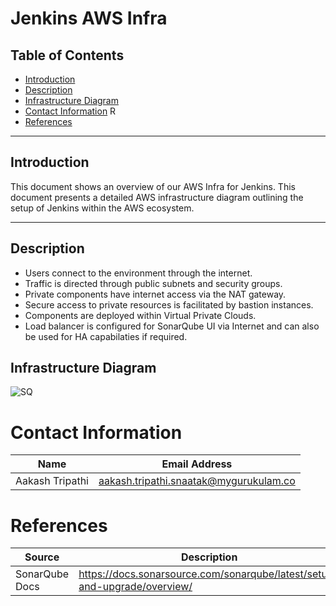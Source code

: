 
# Jenkins AWS Infra




## Table of Contents

+ [Introduction](#introduction)
+ [Description](#description)
+ [Infrastructure Diagram](#infrastructure-diagram)
+ [Contact Information](#contact-information)  R
+ [References](#References)

***
## Introduction
This document shows an overview of our AWS Infra for Jenkins. This document presents a detailed AWS infrastructure diagram outlining the setup of Jenkins within the AWS ecosystem. 

***
## Description

* Users connect to the environment through the internet.
* Traffic is directed through public subnets and security groups.
* Private components have internet access via the NAT gateway.
* Secure access to private resources is facilitated by bastion instances.
* Components are deployed within Virtual Private Clouds.
* Load balancer is configured for SonarQube UI via Internet and can also be used for HA capabilaties if required. 


## Infrastructure Diagram

![SQ](https://github.com/avengers-p7/Documentation/assets/156056344/432eb19b-389d-42f3-bcba-b050ea3832d9)


# Contact Information

|  Name                     |        	Email Address           |
| ------------              | --------------------------------|
| Aakash Tripathi              |  aakash.tripathi.snaatak@mygurukulam.co       |  

# References

|  Source                                                                                 |        Description                 |
| ------------                                                                            | -----------------------            |
| SonarQube Docs                                                                          | https://docs.sonarsource.com/sonarqube/latest/setup-and-upgrade/overview/       |  
